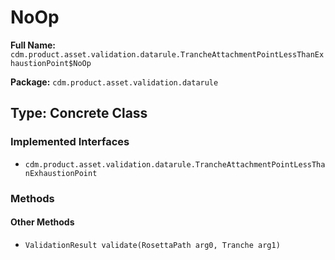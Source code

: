 # NoOp

**Full Name:** `cdm.product.asset.validation.datarule.TrancheAttachmentPointLessThanExhaustionPoint$NoOp`

**Package:** `cdm.product.asset.validation.datarule`

## Type: Concrete Class

### Implemented Interfaces

- `cdm.product.asset.validation.datarule.TrancheAttachmentPointLessThanExhaustionPoint`

### Methods

#### Other Methods

- `ValidationResult validate(RosettaPath arg0, Tranche arg1)`


